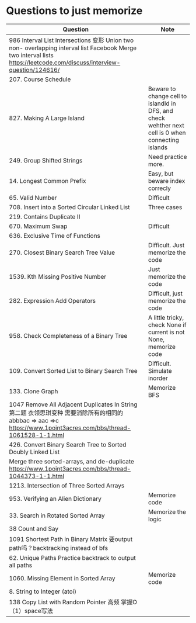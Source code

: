 # Questions to just memorize
| Question                | Note                         
| ------------------------| ------------------------------ 
| 986 Interval List Intersections 变形 Union two non- overlapping interval list Facebook Merge two interval lists https://leetcode.com/discuss/interview-question/124616/ | 
| 207. Course Schedule |
| 827. Making A Large Island | Beware to change cell to islandId in DFS, and check wehther next cell is 0 when connecting islands
| 249. Group Shifted Strings | Need practice more.
| 14. Longest Common Prefix | Easy, but beware index correcly
| 65. Valid Number | Difficult
| 708. Insert into a Sorted Circular Linked List | Three cases
| 219. Contains Duplicate II |
| 670. Maximum Swap | Difficult
| 636. Exclusive Time of Functions | 
| 270. Closest Binary Search Tree Value | Difficult. Just memorize the code
| 1539. Kth Missing Positive Number | Just memorize the code
| 282. Expression Add Operators | Difficult, just memorize the code
| 958. Check Completeness of a Binary Tree | A little tricky, check None if current is not None, memorize code
| 109. Convert Sorted List to Binary Search Tree | Difficult. Simulate inorder
| 133. Clone Graph | Memorize BFS
| 1047 Remove All Adjacent Duplicates In String 第二题  衣领思琪变种  需要消除所有的相同的  abbbac => aac =>c https://www.1point3acres.com/bbs/thread-1061528-1-1.html |
| 426. Convert Binary Search Tree to Sorted Doubly Linked List |
| Merge three sorted-arrays, and de-duplicate https://www.1point3acres.com/bbs/thread-1044373-1-1.html | 
| 1213. Intersection of Three Sorted Arrays | 
| 953. Verifying an Alien Dictionary | Memorize code
| 33. Search in Rotated Sorted Array | Memorize the logic
| 38 Count and Say | 
| 1091 Shortest Path in Binary Matrix 要output path吗？backtracking instead of bfs |
| 62. Unique Paths	Practice backtrack to output all paths | 
| 1060. Missing Element in Sorted Array | Memorize code
| 8. String to Integer (atoi) |
| 138 Copy List with Random Pointer 高频 掌握O（1）space写法 |


